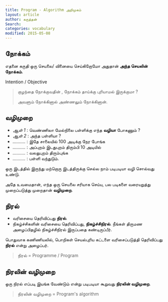 ```yaml
---
title: Program - Algorithm அறிமுகம்
layout: article 
author: கருத்தன்
Search:  
categories: vocabulary
modified: 2015-05-08
---
```


நோக்கம்
--
எதனை கருதி ஒரு செயலை/ வினையை  செய்கிறோமோ அதுதான் 
**அந்த செயலின் நோக்கம்**.

Intention / Objective 

>குழந்தை நோக்குவதின் , நோக்கம் தாய்க்கு புரியாமல் இருக்குமா ?
>
>அவளும் நோக்கினால் அண்ணலும் நோக்கினான்.

வழிமுறை
--

 - *ஆள் 1* : வெண்ணிலா மேல்நிலை பள்ளிக்கு எந்த **வழியா** போகணும் ?
 - *ஆள் 2* :   அந்த பள்ளியா ?
 - *..........* : இதே சாலையில் 100 அடிக்கு நேர போங்க 
 - *..........* :  அப்புறம் இடதுபுறம் திரும்பி 10 அடியில் 
 - *..........* :  வலதுபுறம் திரும்புங்க
 - *..........* :  பள்ளி வந்துடும்.
 
ஒரு இடத்தில் இருந்து மற்றொரு இடத்திருக்கு செல்ல நாம் படிபடியா 
வழி சொல்வது உண்டு. 

அதே உவமைதான், எந்த ஒரு செயலை சரியாக செய்ய, பல படிகளை வரையறுத்து முறைப்படுத்து முறைதான் 
 **வழிமுறை**.

நிரல் 
--
- வரிசையை தெரிவிப்பது **நிரல்**.
- நிகழ்ச்சிகளின் வரிசையை தெரிவிப்பது, **நிகழ்ச்சிநிரல்**. நீங்கள் திருமண அழைப்பிதழில் நிகழ்ச்சிநிரல் இருப்பதை கண்டிருப்பீர்.

பொதுவாக கணிணியலில்,  பொறிகள் செயல்புரிய கட்டளை வரிசைப்படுத்தி தெரிவிப்பது **நிரல்** என்று  அழைப்பர்.

>நிரல் = Programme / Program

நிரலின் வழிமுறை
--
ஒரு நிரல் எப்படி இயங்க வேண்டும் என்று படிபடியா கூறுவது **நிரலின் வழிமுறை**.

>நிரலின் வழிமுறை =   Program's algorithm
 